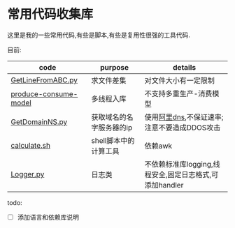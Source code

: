 # 常用代码收集库

这里是我的一些常用代码,有些是脚本,有些是复用性很强的工具代码.

目前:

|code|purpose|details|
|-|-|-|
|[GetLineFromABC.py](tools/GetLineFromABC.py)|求文件差集|对文件大小有一定限制|
|[produce-consume-model](./produce-consume-model/ThreadEntry.py)|多线程入库|不支持多重生产-消费模型|
|[GetDomainNS.py](tools/GetDomainNS.py)|获取域名的名字服务器的ip|使用[阿里dns](http://www.alidns.com/),不保证速率;注意不要造成DDOS攻击|
|[calculate.sh](shell-scripts/calculate.sh)|shell脚本中的计算工具|依赖awk|
|[Logger.py](./Logging/Logger.py)|日志类|不依赖标准库logging,线程安全,固定日志格式,可添加handler|

todo:
  - [ ] 添加语言和依赖库说明
